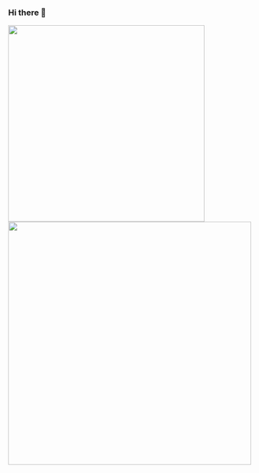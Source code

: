 ### Hi there 👋

<!--
**aelxbc/aelxbc** is a ✨ _special_ ✨ repository because its `README.md` (this file) appears on your GitHub profile.

Here are some ideas to get you started:

- 🔭 I’m currently working on ...
- 🌱 I’m currently learning ...
- 👯 I’m looking to collaborate on ...
- 🤔 I’m looking for help with ...
- 💬 Ask me about ...
- 📫 How to reach me: ...
- 😄 Pronouns: ...
- ⚡ Fun fact: ...
-->
<img width="400px" align="left" src="https://github-readme-stats.vercel.app/api/top-langs/?username=aelxbc&hide=html&layout=compact&theme=buefy" />  

<td><img width="495px" align="left" src="https://github-readme-stats.vercel.app/api?username=aelxbc&theme=buefy"/>  
